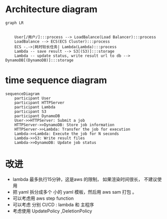 
# Architecture diagram


```mermaid
graph LR
    

    User[/用户/]:::process --> LoadBalance(Load Balancer):::process
    LoadBalance --> ECS(ECS Cluster):::process
    ECS -.->|耗时较长任务| Lambda(Lambda):::process
    Lambda -- save result --> S3[(S3)]:::storage
    Lambda -- update status, write result url to db --> DynamoDB[(DynamoDB)]:::storage
```


# time sequence diagram 

```mermaid
sequenceDiagram
    participant User
    participant HTTPServer
    participant Lambda
    participant S3
    participant DynamoDB
    User->>HTTPServer: Submit a job
    HTTPServer->>DynamoDB: Store job information
    HTTPServer->>Lambda: Transfer the job for execution
    Lambda->>Lambda: Execute the job for N seconds
    Lambda->>S3: Write result files
    Lambda->>DynamoDB: Update job status        
```





# 改进

- lambda 最多执行15分钟，这是aws 的限制， 如果渲染时间很长， 不建议使用
- 把 yaml 拆分成多个 小的 yaml 模板，然后用 aws sam 打包 。 
- 可以考虑用 aws step function
- 可以考虑 分别 CI/CD : lambda 和 主程序
- 考虑使用 UpdatePolicy ,DeletionPolicy 